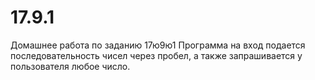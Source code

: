 # 17.9.1
Домашнее работа по заданию 17ю9ю1
Программа  на вход подается последовательность чисел через пробел, а также запрашивается у пользователя любое число.
